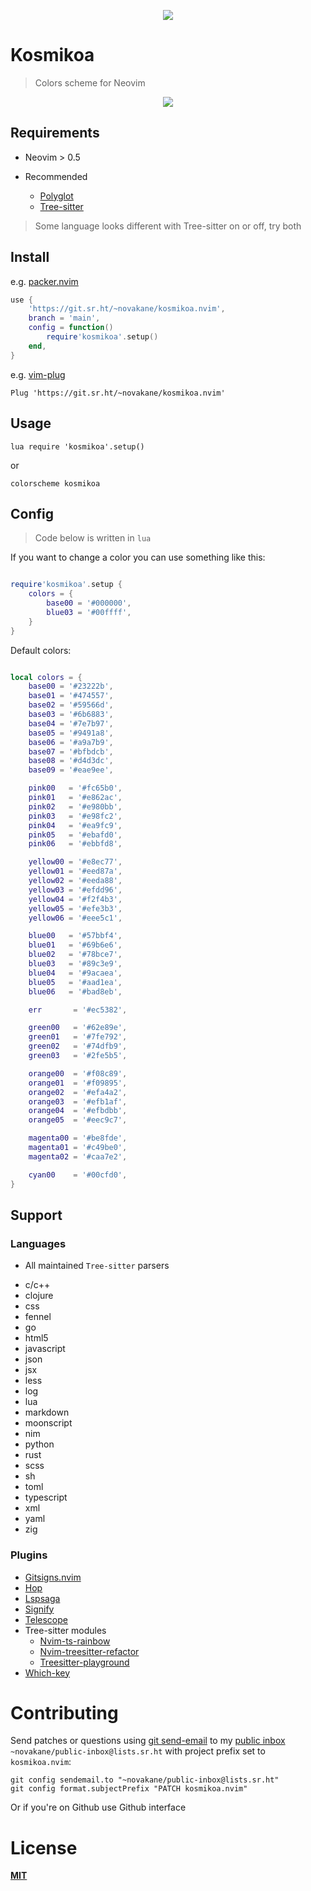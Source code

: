 <p align="center"><img src="https://git.sr.ht/~novakane/kosmikoa.nvim/blob/main/.assets/kosmikoa.jpg"kosmikoa""/></a></p>

# Kosmikoa

> Colors scheme for Neovim

<p align="center"><img src="https://git.sr.ht/~novakane/kosmikoa.nvim/blob/main/.assets/lua.png"lua""/></a></p>

## Requirements

-   Neovim > 0.5

-   Recommended
    -   [Polyglot](https://github.com/sheerun/vim-polyglot)
    -   [Tree-sitter](https://github.com/nvim-treesitter/nvim-treesitter)

> Some language looks different with Tree-sitter on or off, try both

## Install

e.g. [packer.nvim](https://github.com/wbthomason/packer.nvim)

```lua
use {
    'https://git.sr.ht/~novakane/kosmikoa.nvim',
    branch = 'main',
    config = function()
        require'kosmikoa'.setup()
    end,
}


```

e.g. [vim-plug](https://github.com/junegunn/vim-plug)

`Plug 'https://git.sr.ht/~novakane/kosmikoa.nvim'`

## Usage

`lua require 'kosmikoa'.setup()`

or

`colorscheme kosmikoa`

## Config

> Code below is written in `lua`

If you want to change a color you can use something like this:

```lua

require'kosmikoa'.setup {
    colors = {
        base00 = '#000000',
        blue03 = '#00ffff',
    }
}

```

Default colors:

```lua

local colors = {
    base00 = '#23222b',
    base01 = '#474557',
    base02 = '#59566d',
    base03 = '#6b6883',
    base04 = '#7e7b97',
    base05 = '#9491a8',
    base06 = '#a9a7b9',
    base07 = '#bfbdcb',
    base08 = '#d4d3dc',
    base09 = '#eae9ee',

    pink00   = '#fc65b0',
    pink01   = '#e862ac',
    pink02   = '#e980bb',
    pink03   = '#e98fc2',
    pink04   = '#ea9fc9',
    pink05   = '#ebafd0',
    pink06   = '#ebbfd8',

    yellow00 = '#e8ec77',
    yellow01 = '#eed87a',
    yellow02 = '#eeda88',
    yellow03 = '#efdd96',
    yellow04 = '#f2f4b3',
    yellow05 = '#efe3b3',
    yellow06 = '#eee5c1',

    blue00   = '#57bbf4',
    blue01   = '#69b6e6',
    blue02   = '#78bce7',
    blue03   = '#89c3e9',
    blue04   = '#9acaea',
    blue05   = '#aad1ea',
    blue06   = '#bad8eb',

    err       = '#ec5382',

    green00   = '#62e89e',
    green01   = '#7fe792',
    green02   = '#74dfb9',
    green03   = '#2fe5b5',

    orange00  = '#f08c89',
    orange01  = '#f09895',
    orange02  = '#efa4a2',
    orange03  = '#efb1af',
    orange04  = '#efbdbb',
    orange05  = '#eec9c7',

    magenta00 = '#be8fde',
    magenta01 = '#c49be0',
    magenta02 = '#caa7e2',

    cyan00    = '#00cfd0',
}

```

## Support

### Languages

-   All maintained `Tree-sitter` parsers

*   c/c++
*   clojure
*   css
*   fennel
*   go
*   html5
*   javascript
*   json
*   jsx
*   less
*   log
*   lua
*   markdown
*   moonscript
*   nim
*   python
*   rust
*   scss
*   sh
*   toml
*   typescript
*   xml
*   yaml
*   zig

### Plugins

-   [Gitsigns.nvim](https://github.com/lewis6991/gitsigns.nvim)
-   [Hop](https://github.com/phaazon/hop.nvim)
-   [Lspsaga](https://github.com/glepnir/lspsaga.nvim)
-   [Signify](http//github.com/mhinz/vim-signify)
-   [Telescope](https://github.com/nvim-telescope/telescope.nvim)
-   Tree-sitter modules
    -   [Nvim-ts-rainbow](https://github.com/p00f/nvim-ts-rainbow)
    -   [Nvim-treesitter-refactor](https://github.com/nvim-treesitter/nvim-treesitter-refactor)
    -   [Treesitter-playground](https://github.com/nvim-treesitter/playground)
-   [Which-key](https://github.com/liuchengxu/vim-which-key)

# Contributing

Send patches or questions using [git send-email](https://git-send-email.io) to my [public inbox](https://lists.sr.ht/~novakane/public-inbox)  
`~novakane/public-inbox@lists.sr.ht` with project prefix set to `kosmikoa.nvim`:

```
git config sendemail.to "~novakane/public-inbox@lists.sr.ht"
git config format.subjectPrefix "PATCH kosmikoa.nvim"
```

Or if you're on Github use Github interface

# License

**[MIT](LICENSE)**
